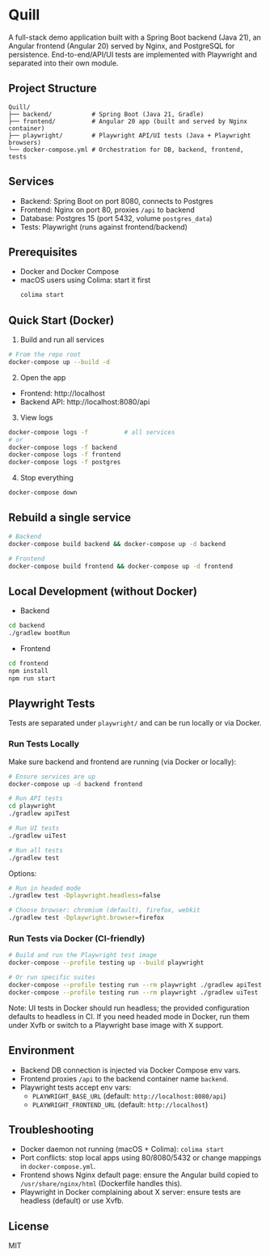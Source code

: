 # Quill

A full-stack demo application built with a Spring Boot backend (Java 21), an Angular frontend (Angular 20) served by Nginx, and PostgreSQL for persistence. End-to-end/API/UI tests are implemented with Playwright and separated into their own module.

## Project Structure

```
Quill/
├── backend/           # Spring Boot (Java 21, Gradle)
├── frontend/          # Angular 20 app (built and served by Nginx container)
├── playwright/        # Playwright API/UI tests (Java + Playwright browsers)
└── docker-compose.yml # Orchestration for DB, backend, frontend, tests
```

## Services
- Backend: Spring Boot on port 8080, connects to Postgres
- Frontend: Nginx on port 80, proxies `/api` to backend
- Database: Postgres 15 (port 5432, volume `postgres_data`)
- Tests: Playwright (runs against frontend/backend)

## Prerequisites
- Docker and Docker Compose
- macOS users using Colima: start it first
  ```bash
  colima start
  ```

## Quick Start (Docker)

1) Build and run all services
```bash
# From the repo root
docker-compose up --build -d
```

2) Open the app
- Frontend: http://localhost
- Backend API: http://localhost:8080/api

3) View logs
```bash
docker-compose logs -f          # all services
# or
docker-compose logs -f backend
docker-compose logs -f frontend
docker-compose logs -f postgres
```

4) Stop everything
```bash
docker-compose down
```

## Rebuild a single service
```bash
# Backend
docker-compose build backend && docker-compose up -d backend

# Frontend
docker-compose build frontend && docker-compose up -d frontend
```

## Local Development (without Docker)

- Backend
```bash
cd backend
./gradlew bootRun
```
- Frontend
```bash
cd frontend
npm install
npm run start
```

## Playwright Tests
Tests are separated under `playwright/` and can be run locally or via Docker.

### Run Tests Locally
Make sure backend and frontend are running (via Docker or locally):
```bash
# Ensure services are up
docker-compose up -d backend frontend

# Run API tests
cd playwright
./gradlew apiTest

# Run UI tests
./gradlew uiTest

# Run all tests
./gradlew test
```

Options:
```bash
# Run in headed mode
./gradlew test -Dplaywright.headless=false

# Choose browser: chromium (default), firefox, webkit
./gradlew test -Dplaywright.browser=firefox
```

### Run Tests via Docker (CI-friendly)
```bash
# Build and run the Playwright test image
docker-compose --profile testing up --build playwright

# Or run specific suites
docker-compose --profile testing run --rm playwright ./gradlew apiTest
docker-compose --profile testing run --rm playwright ./gradlew uiTest
```

Note: UI tests in Docker should run headless; the provided configuration defaults to headless in CI. If you need headed mode in Docker, run them under Xvfb or switch to a Playwright base image with X support.

## Environment
- Backend DB connection is injected via Docker Compose env vars.
- Frontend proxies `/api` to the backend container name `backend`.
- Playwright tests accept env vars:
  - `PLAYWRIGHT_BASE_URL` (default: `http://localhost:8080/api`)
  - `PLAYWRIGHT_FRONTEND_URL` (default: `http://localhost`)

## Troubleshooting
- Docker daemon not running (macOS + Colima): `colima start`
- Port conflicts: stop local apps using 80/8080/5432 or change mappings in `docker-compose.yml`.
- Frontend shows Nginx default page: ensure the Angular build copied to `/usr/share/nginx/html` (Dockerfile handles this).
- Playwright in Docker complaining about X server: ensure tests are headless (default) or use Xvfb.

## License
MIT
